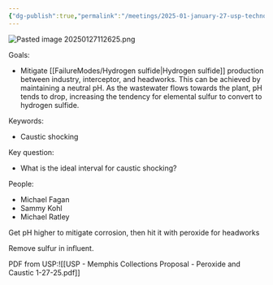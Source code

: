 ```yaml
---
{"dg-publish":true,"permalink":"/meetings/2025-01-january-27-usp-technologies-collection-trials/","noteIcon":"","created":"2025-01-27T11:26:24.864-06:00"}
---
```


![Pasted image 20250127112625.png](/img/user/Pasted%20image%2020250127112625.png)

Goals:
- Mitigate [[FailureModes/Hydrogen sulfide\|Hydrogen sulfide]] production between industry, interceptor, and headworks. This can be achieved by maintaining a neutral pH. As the wastewater flows towards the plant, pH tends to drop, increasing the tendency for elemental sulfur to convert to hydrogen sulfide.   


Keywords:
- Caustic shocking



Key question:
- What is the ideal interval for caustic shocking?

People:
- Michael Fagan
- Sammy Kohl
- Michael Ratley

Get pH higher to mitigate corrosion, then hit it with peroxide for headworks

Remove sulfur in influent.


PDF from USP:![[USP - Memphis Collections Proposal - Peroxide and Caustic 1-27-25.pdf]]
